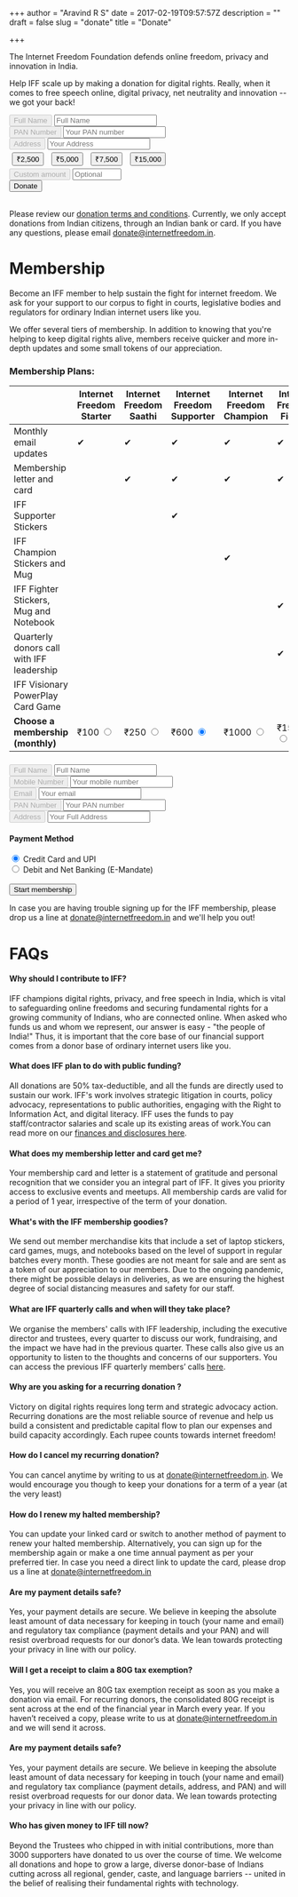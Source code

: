 +++
author = "Aravind R S"
date = 2017-02-19T09:57:57Z
description = ""
draft = false
slug = "donate"
title = "Donate"

+++


The Internet Freedom Foundation defends online freedom, privacy and innovation in India.

Help IFF scale up by making a donation for digital rights. Really, when it comes to free speech online, digital privacy, net neutrality and innovation -- we got your back!

<style>
  div.amounts { display: flex; flex-wrap: wrap; }
  button.amount { flex: 1; margin: 5px; }
</style>


<form onsubmit="window.donate($('#amount').val());return false">
<div class="fieldset">
  <button disabled>Full Name</button>
  <input id="donateOneTimeFullname" type="text" placeholder="Full Name" required>
</div>
<div class="fieldset">
  <button disabled>PAN Number</button>
  <input id="donateOneTimePan" type="text" placeholder="Your PAN number" required>
</div>
    <div class="fieldset">
  <button disabled>Address</button>
  <input id="donateOneTimeAddress" type="text" placeholder="Your Address" required>
</div>
    <div>
  <button class="amount" onclick="document.getElementById('amount').value = 2500">₹2,500</button>
  <button class="amount" onclick="document.getElementById('amount').value = 5000">₹5,000</button>
  <button class="amount" onclick="document.getElementById('amount').value = 7500">₹7,500</button>
  <button class="amount" onclick="document.getElementById('amount').value = 15000">₹15,000</button>
    </div>
    <div class="fieldset">
  <button disabled>Custom amount</button>
  <input id="amount" type="number" min="50" max="100000" step="50" value="" placeholder="Optional">
    </div>
    <button id="donate" onclick="donate($('#amount').val())">Donate</button>
    <br/>
    <br/>
    </form>

Please review our <a href="https://internetfreedom.in/donation-terms">donation terms and conditions</a>. Currently, we only accept donations from Indian citizens, through an Indian bank or card. If you have any questions, please email [donate@internetfreedom.in](mailto:donate@internetfreedom.in).

# Membership

Become an IFF member to help sustain the fight for internet freedom. We ask for your support to our corpus to fight in courts, legislative bodies and regulators for ordinary Indian internet users like you.

We offer several tiers of membership. In addition to knowing that you're helping to keep digital rights alive, members receive quicker and more in-depth updates and some small tokens of our appreciation.

### 

### Membership Plans:

|     | Internet Freedom Starter | Internet Freedom Saathi | Internet Freedom Supporter | Internet Freedom Champion | Internet Freedom Fighter | Internet Freedom Visionary |
| --- | --- | --- | --- | --- | --- | --- |
| Monthly email updates | ✔   | ✔   | ✔   | ✔   | ✔   | ✔   |
| Membership letter and card |     | ✔   | ✔   | ✔   | ✔   | ✔   |
| IFF Supporter Stickers |     |     | ✔   |     |     | ✔   |
| IFF Champion Stickers and Mug |     |     |     | ✔   |     | ✔   |
| IFF Fighter Stickers, Mug and Notebook |     |     |     |     | ✔   | ✔   |
| Quarterly donors call with IFF leadership |     |     |     |     | ✔   | ✔   |
| IFF Visionary PowerPlay Card Game |     |     |     |     |     | ✔   |
| **Choose a membership (monthly)** | ₹100 <input type="radio" name="plan_id" value="plan_BuFEw6LkoTdbzE"> | ₹250 <input type="radio" name="plan_id" value="plan_BuFF8DNcNbgZbw"> | ₹600 <input type="radio" name="plan_id" value="plan_BuFFMbAG0vCm51" checked> | ₹1000 <input type="radio" name="plan_id" value="plan_BuFFaLWJtfFsQW"> | ₹1500<input type="radio" name="plan_id" value="plan_BuFFo1NQ7Lakem"> | ₹2000 <input type="radio" name="plan_id" value="plan_GV1ma2L2YFL0h9"> |

### 

<form onsubmit="window.donateRecurring();return false">
<div class="fieldset">
  <button disabled>Full Name</button>
  <input id="donateFullname" type="text" placeholder="Full Name" required>
</div>
<div class="fieldset">
  <button disabled>Mobile Number</button>
  <input id="donateMobile" type="text" placeholder="Your mobile number" required>
</div>
<div class="fieldset">
  <button disabled>Email</button>
  <input id="donateEmail" type="text" placeholder="Your email" required>
</div>
<div class="fieldset">
  <button disabled>PAN Number</button>
  <input id="donatePan" type="text" placeholder="Your PAN number" required>
</div>
<div class="fieldset">
  <button disabled>Address</button>
  <input id="donateAddress" type="text" placeholder="Your Full Address" required>
</div>
<div>
  <h4  style="white-space: nowrap;">Payment Method</h4>
    <input type="radio" name="donateMethod" value="credit" checked/> Credit Card and UPI<br/>
    <input type="radio" name="donateMethod" value="emandate"/> Debit and Net Banking (E-Mandate)
    <br/>
    <br/>
<button type="submit" id="startMembershipBtn">Start membership</button>
    </form>

    
In case you are having trouble signing up for the IFF membership, please drop us a line at donate@internetfreedom.in and we'll help you out!



# FAQs


#### Why should I contribute to IFF?
	
IFF champions digital rights, privacy, and free speech in India, which is vital to safeguarding online freedoms and securing fundamental rights for a growing community of Indians, who are connected online. When asked who funds us and whom we represent, our answer is easy - "the people of India!" Thus, it is important that the core base of our financial support comes from a donor base of ordinary internet users like you. 

#### What does IFF plan to do with public funding? 

All donations are 50% tax-deductible, and all the funds are directly used to sustain our work. IFF's work involves strategic litigation in courts, policy advocacy, representations to public authorities, engaging with the Right to Information Act, and digital literacy. IFF uses the funds to pay staff/contractor salaries and scale up its existing areas of work.You can read more on our [finances and disclosures here](https://internetfreedom.in/transparency-and-finances/). 

#### What does my membership letter and card get me? 

Your membership card and letter is a statement of gratitude and personal recognition that we consider you an integral part of IFF. It gives you priority access to exclusive events and meetups. All membership cards are valid for a period of 1 year, irrespective of the term of your donation.

#### What's with the IFF membership goodies?

We send out member merchandise kits that include a set of laptop stickers, card games, mugs, and notebooks based on the level of support in regular batches every month. These goodies are not meant for sale and are sent as a token of our appreciation to our members. Due to the ongoing pandemic, there might be possible delays in deliveries, as we are ensuring the highest degree of social distancing measures and safety for our staff.

#### What are IFF quarterly calls and when will they take place?

We organise the members' calls with IFF leadership, including the executive director and trustees, every quarter to discuss our work, fundraising, and the impact we have had in the previous quarter. These calls also give us an opportunity to listen to the thoughts and concerns of our supporters. You can access the previous IFF quarterly members’ calls [here](http://https://www.youtube.com/playlist?list=PLgcwCSsOJipovlZ5S6VdoKF_MsBgmCQ8J).


#### Why are you asking for a recurring donation ? 

Victory on digital rights requires long term and strategic advocacy action. Recurring donations are the most reliable source of revenue and help us build a consistent and predictable capital flow to plan our expenses and build capacity accordingly. Each rupee counts towards internet freedom!


#### How do I cancel my recurring donation? 

You can cancel anytime by writing to us at donate@internetfreedom.in. We would encourage you though to keep your donations for a term of a year (at the very least)

#### How do I renew my halted membership? 

You can update your linked card or switch to another method of payment to renew your halted membership. Alternatively, you can sign up for the membership again or make a one time annual payment as per your preferred tier. In case you need a direct link to update the card, please drop us a line at donate@internetfreedom.in

#### Are my payment details safe? 

Yes, your payment details are secure. We believe in keeping the absolute least amount of data necessary for keeping in touch (your name and email) and regulatory tax compliance (payment details and your PAN) and will resist overbroad requests for our donor’s data. We lean towards protecting your privacy in line with our policy. 

#### Will I get a receipt to claim a 80G tax exemption? 

Yes, you will receive an 80G tax exemption receipt as soon as you make a donation via email. For recurring donors, the consolidated 80G receipt is sent across at the end of the financial year in March every year. If you haven’t received a copy, please write to us at donate@internetfreedom.in and we will send it across.

#### Are my payment details safe?

Yes, your payment details are secure. We believe in keeping the absolute least amount of data necessary for keeping in touch (your name and email) and regulatory tax compliance (payment details, address, and PAN) and will resist overbroad requests for our donor data. We lean towards protecting your privacy in line with our policy.

#### Who has given money to IFF till now?

Beyond the Trustees who chipped in with initial contributions, more than 3000 supporters have donated to us over the course of time. We welcome all donations and hope to grow a large, diverse donor-base of Indians cutting across all regional, gender, caste, and language barriers -- united in the belief of realising their fundamental rights with technology.




